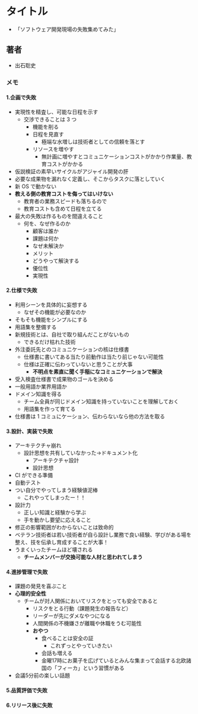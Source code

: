# タイトル

- 「ソフトウェア開発現場の失敗集めてみた」

## 著者

- 出石聡史

### メモ

#### 1.企画で失敗

- 実現性を精査し、可能な日程を示す
  - 交渉できることは 3 つ
    - 機能を削る
    - 日程を見直す
      - 極端な水増しは技術者としての信頼を落とす
    - リソースを増やす
      - 無計画に増やすとコミュニケーションコストがかかり作業量、教育コストがかかる
- 仮説検証の素早いサイクルがアジャイル開発の肝
- 必要な成果物を漏れなく定義し、そこからタスクに落としていく
- 新 OS で動かない
- **教える側の教育コストを侮ってはいけない**
  - 教育者の業務スピードも落ちるので
  - 教育コストも含めて日程を立てる
- 最大の失敗は作るものを間違えること
  - 何を、なぜ作るのか
    - 顧客は誰か
    - 課題は何か
    - なぜ未解決か
    - メリット
    - どうやって解決する
    - 優位性
    - 実現性

#### 2.仕様で失敗

- 利用シーンを具体的に妄想する
  - なぜその機能が必要なのか
- そもそも機能をシンプルにする
- 用語集を整備する
- 新規技術とは、自社で取り組んだことがないもの
  - できるだけ枯れた技術
- 外注委託先とのコミュニケーションの核は仕様書
  - 仕様書に書いてある当たり前動作は当たり前じゃない可能性
  - 仕様は正確に伝わっていないと思うことが大事
    - **不明点を素直に聞く手稲になコミュニケーションで解決**
- 受入検査仕様書で成果物のゴールを決める
- 一般用語か業界用語か
- ドメイン知識を得る
  - チーム全員が同じドメイン知識を持っていないことを理解しておく
  - 用語集を作って育てる
- 仕様書は 1 コミュにケーション、伝わらないなら他の方法を取る

#### 3.設計、実装で失敗

- アーキテクチャ崩れ
  - 設計思想を共有していなかった->ドキュメント化
    - アーキテクチャ設計
    - 設計思想
- CI ができる準備
- 自動テスト
- つい自分でやってしまう経験値泥棒
  - これやってしまったー！！
- 設計力
  - 正しい知識と経験から学ぶ
  - 手を動かし要望に応えること
- 修正の影響範囲がわからないことは致命的
- ベテラン技術者は若い技術者が自ら設計し業務で良い経験、学びがある場を整え、技を伝承し育成することが大事！
- うまくいったチームほど壊される
  - **チームメンバーが交換可能な人材と思われてしまう**

#### 4.進捗管理で失敗

- 課題の発見を喜ぶこと
- **心理的安全性**
  - チームが対人関係においてリスクをとっても安全であると
    - リスクをとる行動（課題発生の報告など）
    - リーダーが先にダメなやつになる
    - 人間関係の不機嫌さが離職や休職をうむ可能性
    - **おやつ**
      - 食べることは安全の証
        - これずっとやっていきたい
      - 会話も増える
      - 金曜17時にお菓子を広げているとみんな集まって会話する北欧諸国の「フィーカ」という習慣がある
- 会議5分前の楽しい話題

#### 5.品質評価で失敗

#### 6.リリース後に失敗

